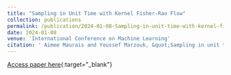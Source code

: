 ```yaml
---
title: "Sampling in Unit Time with Kernel Fisher-Rao Flow"
collection: publications
permalink: /publication/2024-01-08-Sampling-in-unit-time-with-kernel-fisher-rao-flow
date: 2024-01-08
venue: 'International Conference on Machine Learning'
citation: ' Aimee Maurais and Youssef Marzouk, &quot;Sampling in unit time with kernel Fisher-Rao flow.&quot; In <i>International Conference on Machine Learning.</i> PMLR, 2024.'
---
```

[Access paper here](https://proceedings.mlr.press/v235/maurais24a.html){:target="_blank"}
